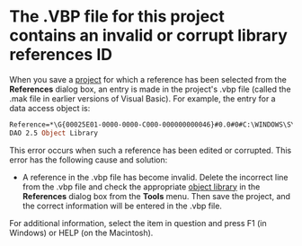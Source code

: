 
# The .VBP file for this project contains an invalid or corrupt library references ID

When you save a  [project](b8bdf64f-5920-1ae9-16d0-b26d09524a30.md) for which a reference has been selected from the **References** dialog box, an entry is made in the project's .vbp file (called the .mak file in earlier versions of Visual Basic). For example, the entry for a data access object is:


```vb
Reference=*\G{00025E01-0000-0000-C000-000000000046}#0.0#0#C:\WINDOWS\SYSTEM\DAO2516.DLL#Microsoft 
DAO 2.5 Object Library 

```


This error occurs when such a reference has been edited or corrupted. This error has the following cause and solution:



- A reference in the .vbp file has become invalid. Delete the incorrect line from the .vbp file and check the appropriate  [object library](b8bdf64f-5920-1ae9-16d0-b26d09524a30.md) in the **References** dialog box from the **Tools** menu. Then save the project, and the correct information will be entered in the .vbp file.
    

For additional information, select the item in question and press F1 (in Windows) or HELP (on the Macintosh).
